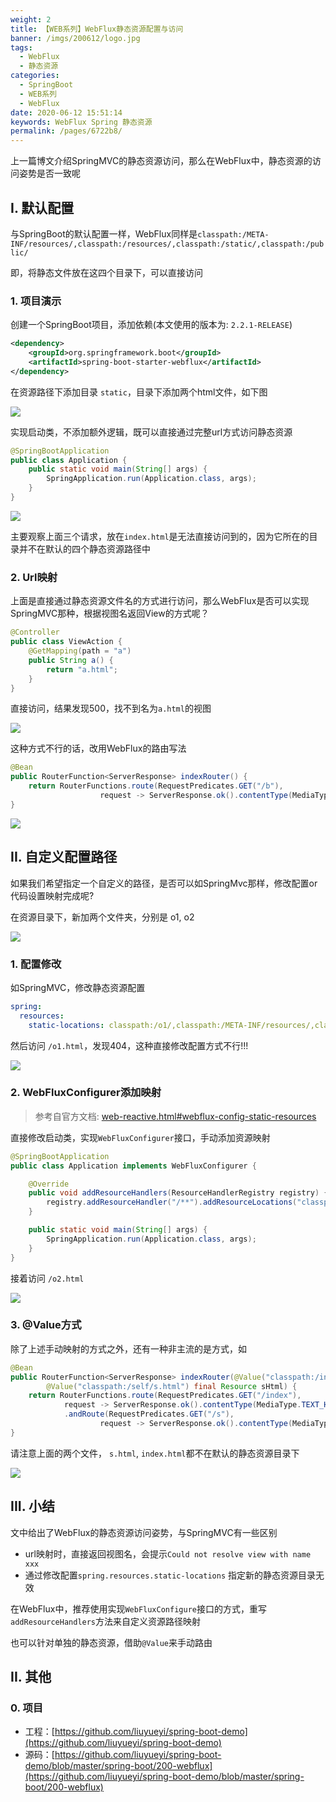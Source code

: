 ```yaml
---
weight: 2
title: 【WEB系列】WebFlux静态资源配置与访问
banner: /imgs/200612/logo.jpg
tags: 
  - WebFlux
  - 静态资源
categories: 
  - SpringBoot
  - WEB系列
  - WebFlux
date: 2020-06-12 15:51:14
keywords: WebFlux Spring 静态资源
permalink: /pages/6722b8/
---
```


上一篇博文介绍SpringMVC的静态资源访问，那么在WebFlux中，静态资源的访问姿势是否一致呢

<!-- more -->

## I. 默认配置

与SpringBoot的默认配置一样，WebFlux同样是`classpath:/META-INF/resources/,classpath:/resources/,classpath:/static/,classpath:/public/`

即，将静态文件放在这四个目录下，可以直接访问

### 1. 项目演示

创建一个SpringBoot项目，添加依赖(本文使用的版本为: `2.2.1-RELEASE`)

```xml
<dependency>
    <groupId>org.springframework.boot</groupId>
    <artifactId>spring-boot-starter-webflux</artifactId>
</dependency>
```

在资源路径下添加目录 `static`，目录下添加两个html文件，如下图

![](/imgs/200612/00.jpg)

实现启动类，不添加额外逻辑，既可以直接通过完整url方式访问静态资源

```java
@SpringBootApplication
public class Application {
    public static void main(String[] args) {
        SpringApplication.run(Application.class, args);
    }
}
```

![](/imgs/200612/01.jpg)


主要观察上面三个请求，放在`index.html`是无法直接访问到的，因为它所在的目录并不在默认的四个静态资源路径中

### 2. Url映射

上面是直接通过静态资源文件名的方式进行访问，那么WebFlux是否可以实现SpringMVC那种，根据视图名返回View的方式呢？

```java
@Controller
public class ViewAction {
    @GetMapping(path = "a")
    public String a() {
        return "a.html";
    }
}
```

直接访问，结果发现500，找不到名为`a.html`的视图

![](/imgs/200612/02.jpg)


这种方式不行的话，改用WebFlux的路由写法

```java
@Bean
public RouterFunction<ServerResponse> indexRouter() {
    return RouterFunctions.route(RequestPredicates.GET("/b"),
                    request -> ServerResponse.ok().contentType(MediaType.TEXT_HTML).bodyValue("b.html");
}
```

![](/imgs/200612/03.jpg)

## II. 自定义配置路径

如果我们希望指定一个自定义的路径，是否可以如SpringMvc那样，修改配置or代码设置映射完成呢?

在资源目录下，新加两个文件夹，分别是 o1, o2

![](/imgs/200612/04.jpg)

### 1. 配置修改

如SpringMVC，修改静态资源配置

```yml
spring:
  resources:
    static-locations: classpath:/o1/,classpath:/META-INF/resources/,classpath:/resources/,classpath:/static/,classpath:/public/
```

然后访问 `/o1.html`，发现404，这种直接修改配置方式不行!!!

![](/imgs/200612/05.jpg)


### 2. WebFluxConfigurer添加映射

> 参考自官方文档: [web-reactive.html#webflux-config-static-resources](https://docs.spring.io/spring-framework/docs/5.2.x/spring-framework-reference/web-reactive.html#webflux-config-static-resources)

直接修改启动类，实现`WebFluxConfigurer`接口，手动添加资源映射

```java
@SpringBootApplication
public class Application implements WebFluxConfigurer {

    @Override
    public void addResourceHandlers(ResourceHandlerRegistry registry) {
        registry.addResourceHandler("/**").addResourceLocations("classpath:/o2/");
    }

    public static void main(String[] args) {
        SpringApplication.run(Application.class, args);
    }
}
```

接着访问 `/o2.html`

![](/imgs/200612/06.jpg)

### 3. @Value方式

除了上述手动映射的方式之外，还有一种非主流的是方式，如

```java
@Bean
public RouterFunction<ServerResponse> indexRouter(@Value("classpath:/index.html") final Resource indexHtml,
        @Value("classpath:/self/s.html") final Resource sHtml) {
    return RouterFunctions.route(RequestPredicates.GET("/index"),
            request -> ServerResponse.ok().contentType(MediaType.TEXT_HTML).bodyValue(indexHtml))
            .andRoute(RequestPredicates.GET("/s"),
                    request -> ServerResponse.ok().contentType(MediaType.TEXT_HTML).bodyValue(sHtml));
}
```

请注意上面的两个文件， `s.html`, `index.html`都不在默认的静态资源目录下

![](/imgs/200612/07.jpg)

## III. 小结

文中给出了WebFlux的静态资源访问姿势，与SpringMVC有一些区别

- url映射时，直接返回视图名，会提示`Could not resolve view with name xxx`
- 通过修改配置`spring.resources.static-locations` 指定新的静态资源目录无效

在WebFlux中，推荐使用实现`WebFluxConfigure`接口的方式，重写`addResourceHandlers`方法来自定义资源路径映射

也可以针对单独的静态资源，借助`@Value`来手动路由


## II. 其他

### 0. 项目

- 工程：[https://github.com/liuyueyi/spring-boot-demo](https://github.com/liuyueyi/spring-boot-demo)
- 源码：[https://github.com/liuyueyi/spring-boot-demo/blob/master/spring-boot/200-webflux](https://github.com/liuyueyi/spring-boot-demo/blob/master/spring-boot/200-webflux)

